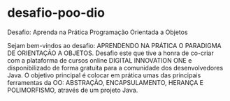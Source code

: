 # desafio-poo-dio
Desafio: Aprenda na Prática Programação Orientada a Objetos


Sejam bem-vindos ao desafio: APRENDENDO NA PRÁTICA O PARADIGMA DE ORIENTAÇÃO A OBJETOS.
Desafio este que tive a honra de co-criar com a plataforma de cursos online DIGITAL INNOVATION ONE  e disponibilizado de forma gratuita para a comunidade dos desenvolvedores Java.
O objetivo principal é colocar em prática umas das principais ferramentas da OO: ABSTRAÇÃO, ENCAPSULAMENTO, HERANÇA E POLIMORFISMO, através de um projeto Java.
